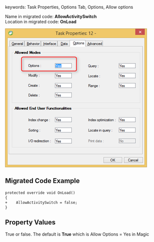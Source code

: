 ﻿keywords: Task Properties, Options Tab, Options, Allow options 

Name in migrated code: **AllowActivitySwitch**  
Location in migrated code: **OnLoad**


![Options](Options.png)

## Migrated Code Example


```csdiff   
protected override void OnLoad()
{
+    AllowActivitySwitch = false;
}
``` 

    



## Property Values
True or false. The default is **True** which is Allow Options = Yes in Magic
       